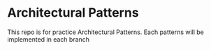 # Architectural Patterns
This repo is for practice Architectural Patterns. Each patterns will be implemented in each branch
